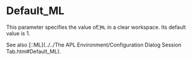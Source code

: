 # Default_ML

This parameter specifies the value of`⎕ML` in a clear workspace. Its default value is 1.

See also [⎕ML](../../The APL Environment/Configuration Dialog Session Tab.htm#Default_ML).

